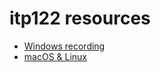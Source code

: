 # itp122 resources

- [Windows recording](https://htmlpreview.github.io/?https://github.com/tabreturn/torrens-resources/blob/main/itp122/recording-windows.html)
- [macOS & Linux](https://htmlpreview.github.io/?https://github.com/tabreturn/torrens-resources/blob/main/itp122/recording-macoslinux.html)


